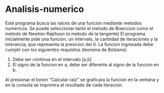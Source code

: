 # Analisis-numerico
Este programa busca las raices de una funcion mediante metodos numericos.
Se puede seleccionar tanto el metodo de Biseccion como el metodo de Newton-Raphson (o metodo de la tangente)
El programa inicialmente pide una funcion, un intervalo, la cantiidad de iteraciones y la tolerancia, que representa la presicion del 0.
La funcion ingresada debe cumplir con los siguientes requisitos (teorema de Bolzano):
1. Debe ser continua en el intervalo [a,b]
2. El signo de la funcion en a, debe ser diferente al signo de la funcion en b.

Al presionar el boton "Calcular raiz" se graficara la funcion en la ventana y en la consola se imprimira el resultado de cada iteracion.
